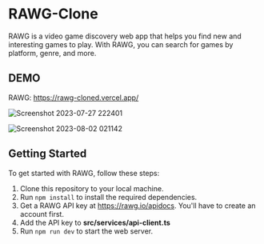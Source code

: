 # RAWG-Clone

RAWG is a video game discovery web app that helps you find new and interesting games to play. With RAWG, you can search for games by platform, genre, and more. 

## DEMO

RAWG: https://rawg-cloned.vercel.app/

![Screenshot 2023-07-27 222401](https://github.com/BilalShah3/RAWG-Clone/assets/110353066/3f2c72ff-96b5-4549-848d-deba1417f5a2)


![Screenshot 2023-08-02 021142](https://github.com/BilalShah3/RAWG-Clone/assets/110353066/4223e319-c824-4811-930f-acf20912d852)

## Getting Started

To get started with RAWG, follow these steps:

1. Clone this repository to your local machine.
2. Run `npm install` to install the required dependencies.
3. Get a RAWG API key at https://rawg.io/apidocs. You'll have to create an account first. 
4. Add the API key to **src/services/api-client.ts**
5. Run `npm run dev` to start the web server. 
